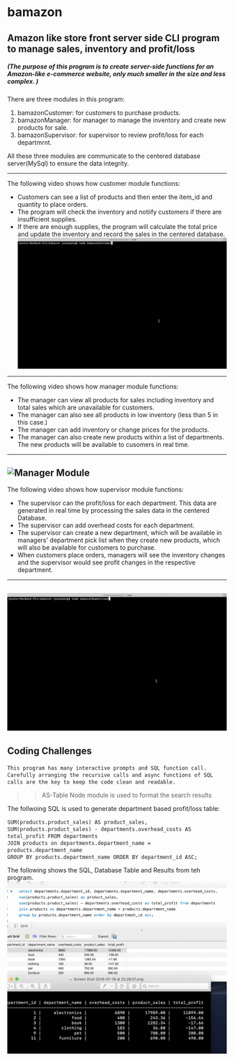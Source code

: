 # **bamazon**
## Amazon like store front server side CLI program to manage sales, inventory and profit/loss

##### (The purpose of this program is to create server-side functions for an Amazon-like e-commerce website, only much smaller in the size and less complex. )

There are three modules in this program:
1. bamazonCustomer: for customers to purchase products. 
2. bamazonManager: for manager to manage the inventory and create new products for sale. 
3. bamazonSupervisor: for supervisor to review profit/loss for each departmrnt.

All these three modules are communicate to the centered database server(MySql) to ensure the data integrity. 

---
The following video shows how customer module functions:
* Customers can see a list of products and then enter the item_id and quantity to place orders.
* The program will check the inventory and notiify customers if there are insufficient supplies.
* If there are enough supplies, the program will calculate the total price and update the inventory and record the sales in the centered database. 
![Customer Module](./info/bamazon-customer.gif)
---

The following video shows how manager module functions:
* The manager can view all products for sales including inventory and total sales which are unavailable for customers.
* The manager can also see all products in low inventory (less than 5 in this case.)
* The manager can add inventory or change prices for the products.
* The manager can also create new products within a list of departments. The new products will be available to cusomers in real time.
---
![Manager Module](./info/bamazon-manager.gif)
---

The following video shows how supervisor module functions:
* The supervisor can the profit/loss for each department. This data are generated in real time by processing the sales data in the centered Database.
* The supervisor can add overhead costs for each department.
* The supervisor can create a new department, which will be available in managers' department pick list when they create new products, which will also be available for customers to purchase.
* When customers place orders, managers will see the inventory changes and the supervisor would see profit changes in the respective department. 
---
![Supervisor Module](./info/bamazon-supervisor.gif)
---

## Coding Challenges
````
This program has many interactive prompts and SQL function call. Carefully arranging the recursive calls and async functions of SQL calls are the key to keep the code clean and readable.
````

>> AS-Table Node module is used to format the search results

The follwoing SQL is used to generate department based profit/loss table:
````SELECT departments.department_id, departments.department_name, departments.overhead_costs, 
SUM(products.product_sales) AS product_sales, 
SUM(products.product_sales) - departments.overhead_costs AS total_profit FROM departments 
JOIN products on departments.department_name = products.department_name
GROUP BY products.department_name ORDER BY department_id ASC;
````
The following shows the SQL, Database Table and Results from teh program.
![views](./info/views.png)

